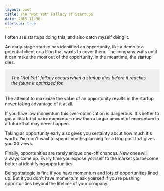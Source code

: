 ```yaml
---
layout: post
title: The "Not Yet" Fallacy of Startups
date: 2015-11-30
startups: true
---
```


I often see startups doing this, and also catch myself doing it.

An early-stage startup has identified an opportunity, like a demo to a potential client or a blog that wants to cover them. The company waits until it can make the most out of the opportunity. In the meantime, the startup dies.

<p style="padding-left: 20px;
    background: #eee;
    padding-top: 20px;
    padding-bottom: 20px;
    padding-right: 20px;
    font-style: italic;">
The "Not Yet" fallacy occurs when a startup dies before it reaches the future it optimized for.
</p>

The attempt to maximize the value of an opportunity results in the startup never taking advantage of it at all.

If you have low momentum this over-optimization is dangerous. It's better to get a little bit of extra momentum now than a larger amount of momentum in a future that may never happen.

Taking an opportunity early also gives you certainty about how much it's worth. You don't want to spend months planning for a blog post that gives you 50 views.

Finally, opportunities are rarely unique one-off chances. New ones will always come up. Every time you expose yourself to the market you become better at identifying opportunities.

Being strategic is fine if you have momentum and lots of opportunities lined up. But if you don't have momentum ask yourself if you're pushing opportunities beyond the lifetime of your company.
